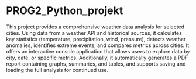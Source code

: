 # PROG2_Python_projekt

This project provides a comprehensive weather data analysis for selected cities. Using data from a weather API and historical sources, it calculates key statistics (temperature, precipitation, wind, pressure), detects weather anomalies, identifies extreme events, and compares metrics across cities. It offers an interactive console application that allows users to explore data by city, date, or specific metrics. Additionally, it automatically generates a PDF report containing graphs, summaries, and tables, and supports saving and loading the full analysis for continued use.
